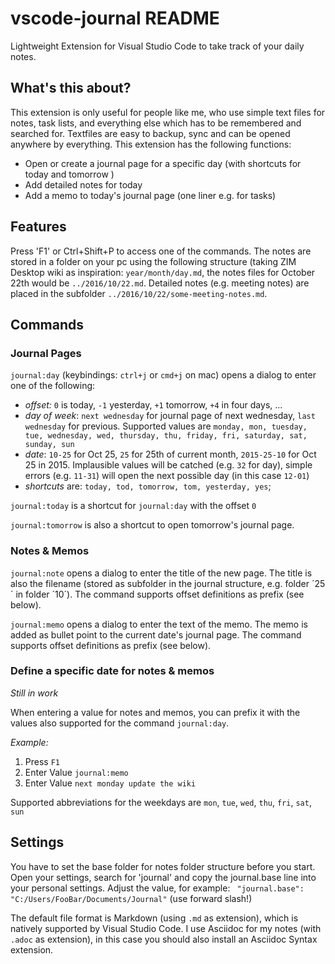 # vscode-journal README

Lightweight Extension for Visual Studio Code to take track of your daily notes.  

## What's this about?
This extension is only useful for people like me, who use simple text files for notes, task lists, and everything else which has to be remembered and searched for. Textfiles are easy to backup, sync and can be opened anywhere by everything. This extension has the following functions: 

* Open or create a journal page for a specific day (with shortcuts for today and tomorrow )
* Add detailed notes for today 
* Add a memo to today's journal page (one liner e.g. for tasks)


## Features
Press 'F1' or Ctrl+Shift+P to access one of the  commands. 
The notes are stored in a folder on your pc using the following structure (taking ZIM Desktop wiki as inspiration: `year/month/day.md`, the notes files for October 22th would be `../2016/10/22.md`. Detailed notes (e.g. meeting notes) are placed in the subfolder `../2016/10/22/some-meeting-notes.md`.

## Commands 

### Journal Pages
`journal:day` (keybindings: `ctrl+j` or `cmd+j` on mac) opens a dialog to enter one of the following: 
* _offset:_ `0` is today, `-1` yesterday, `+1` tomorrow, `+4` in four days, ...
* _day of week_:  `next wednesday` for journal page of next wednesday, `last wednesday` for previous. Supported values are `monday, mon, tuesday, tue, wednesday, wed, thursday, thu, friday, fri, saturday, sat, sunday, sun` 
* _date_: `10-25` for Oct 25, `25` for 25th of current month, `2015-25-10` for Oct 25 in 2015. Implausible values will be catched (e.g. `32` for day), simple errors (e.g. `11-31`) will open the next possible day (in this case `12-01`)
* _shortcuts_ are: `today, tod, tomorrow, tom, yesterday, yes`;


`journal:today` is a shortcut for `journal:day` with the offset `0`

`journal:tomorrow` is also a shortcut to open tomorrow's journal page. 

### Notes & Memos
`journal:note` opens a dialog to enter the title of the new page. The title is also the filename (stored as subfolder in the journal structure, e.g. folder ´25´ in folder ´10´). The command supports offset definitions as prefix (see below). 

`journal:memo` 
opens a dialog to enter the text of the memo. The memo is added as bullet point to the current date's journal page. The command supports offset definitions as prefix (see below).

### Define a specific date for notes & memos
_Still in work_

When entering a value for notes and memos, you can prefix it with the values also supported for the command `journal:day`. 

_Example:_ 
1.  Press `F1` 
2.  Enter Value `journal:memo` 
3.  Enter Value `next monday update the wiki`

Supported abbreviations for the weekdays are `mon`, `tue`, `wed`, `thu`, `fri`, `sat`, `sun`

   

## Settings
You have to set the base folder for notes folder structure before you start. Open your settings, search for 'journal' and copy the journal.base line into your personal settings. Adjust the value, for example: ` "journal.base": "C:/Users/FooBar/Documents/Journal"` (use forward slash!)

The default file format is Markdown (using `.md` as extension), which is natively supported by Visual Studio Code. I use Asciidoc for my notes (with `.adoc` as extension), in this case you should also install an Asciidoc Syntax extension. 

